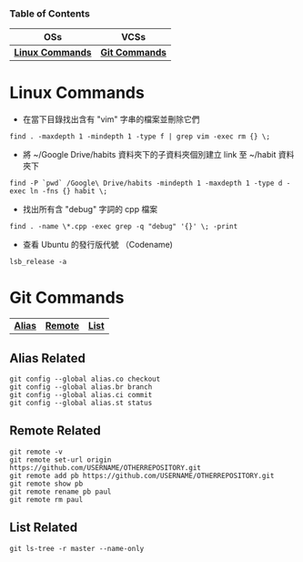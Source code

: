 ### Table of Contents
| OSs | VCSs |
| :---: | :---: |
| **[Linux Commands](#linux-commands)** | **[Git Commands](#git-commands)** |  

Linux Commands
==

* 在當下目錄找出含有 "vim" 字串的檔案並刪除它們  
```
find . -maxdepth 1 -mindepth 1 -type f | grep vim -exec rm {} \;
```

* 將 ~/Google Drive/habits 資料夾下的子資料夾個別建立 link 至 ~/habit 資料夾下  
```
find -P `pwd` /Google\ Drive/habits -mindepth 1 -maxdepth 1 -type d -exec ln -fns {} habit \;
```

* 找出所有含 "debug" 字詞的 cpp 檔案   
```
find . -name \*.cpp -exec grep -q "debug" '{}' \; -print
```

* 查看 Ubuntu 的發行版代號 （Codename)
```
lsb_release -a
```

Git Commands
==
| | | |
| :---: | :---: | :---: |
| **[Alias](#alias-related)** | **[Remote](remote-related)** | **[List](list-related)** |


Alias Related
--
```
git config --global alias.co checkout
git config --global alias.br branch
git config --global alias.ci commit
git config --global alias.st status
```

Remote Related
--
```
git remote -v
git remote set-url origin https://github.com/USERNAME/OTHERREPOSITORY.git
git remote add pb https://github.com/USERNAME/OTHERREPOSITORY.git
git remote show pb
git remote rename pb paul
git remote rm paul
```

List Related
--
```
git ls-tree -r master --name-only
```
